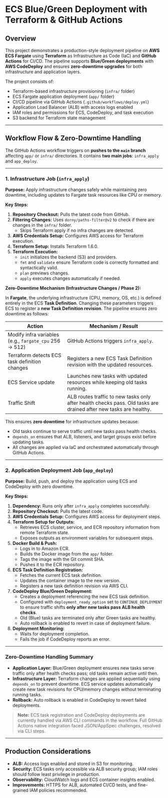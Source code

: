 # ECS Blue/Green Deployment with Terraform & GitHub Actions

## Overview

This project demonstrates a production-style deployment pipeline on **AWS ECS Fargate** using **Terraform** as Infrastructure as Code (IaC) and **GitHub Actions** for CI/CD. The pipeline supports **Blue/Green deployments** with **AWS CodeDeploy** and ensures **zero-downtime upgrades** for both infrastructure and application layers.

The project consists of:

- Terraform-based infrastructure provisioning (`infra/` folder)  
- ECS Fargate application deployment (`app/` folder)  
- CI/CD pipeline via GitHub Actions (`.github/workflows/deploy.yml`)  
- Application Load Balancer (ALB) with access logs enabled  
- IAM roles and permissions for ECS, CodeDeploy, and task execution  
- S3 backend for Terraform state management  

---

## Workflow Flow & Zero-Downtime Handling

The GitHub Actions workflow triggers on **pushes to the `main` branch** affecting `app/` or `infra/` directories. It contains **two main jobs**: `infra_apply` and `app_deploy`.

---

### 1. Infrastructure Job (`infra_apply`)

**Purpose:** Apply infrastructure changes safely while maintaining zero downtime, including updates to Fargate task resources like CPU or memory.

**Key Steps:**

1. **Repository Checkout:** Pulls the latest code from GitHub.  
2. **Filtering Changes:** Uses `dorny/paths-filter@v2` to check if there are changes in the `infra/` folder.  
   - Skips Terraform apply if no infra changes are detected.  
3. **AWS Credentials Setup:** Configures AWS access for Terraform execution.  
4. **Terraform Setup:** Installs Terraform 1.6.0.  
5. **Terraform Execution:**  
   - `init` initializes the backend (S3) and providers.  
   - `fmt` and `validate` ensure Terraform code is correctly formatted and syntactically valid.  
   - `plan` previews changes.  
   - `apply` executes changes automatically if needed.  

**Zero-Downtime Mechanism (Infrastructure Changes / Phase 2):**

In **Fargate**, the underlying infrastructure (CPU, memory, OS, etc.) is defined entirely in the ECS **Task Definition**. Changing these parameters triggers ECS to register a **new Task Definition revision**. The pipeline ensures zero downtime as follows:

| Action | Mechanism / Result |
|--------|------------------|
| Modify infra variables (e.g., `fargate_cpu` 256 → 512) | GitHub Actions triggers `infra_apply`. |
| Terraform detects ECS task definition changes | Registers a new ECS Task Definition revision with the updated resources. |
| ECS Service update | Launches new tasks with updated resources while keeping old tasks running. |
| Traffic Shift | ALB routes traffic to new tasks only after health checks pass. Old tasks are drained after new tasks are healthy. |

This ensures **zero downtime** for infrastructure updates because:

- Old tasks continue to serve traffic until new tasks pass health checks.  
- `depends_on` ensures that ALB, listeners, and target groups exist before updating tasks.  
- All changes are applied via IaC and orchestrated automatically through GitHub Actions.  

---

### 2. Application Deployment Job (`app_deploy`)

**Purpose:** Build, push, and deploy the application using ECS and CodeDeploy with zero downtime.

**Key Steps:**

1. **Dependency:** Runs only after `infra_apply` completes successfully.  
2. **Repository Checkout:** Pulls the latest code.  
3. **AWS Credentials Setup:** Configures AWS access for deployment steps.  
4. **Terraform Setup for Outputs:**  
   - Retrieves ECS cluster, service, and ECR repository information from remote Terraform state.  
   - Exposes outputs as environment variables for subsequent steps.  
5. **Docker Build & Push:**  
   - Logs in to Amazon ECR.  
   - Builds the Docker image from the `app/` folder.  
   - Tags the image with the Git commit SHA.  
   - Pushes it to the ECR repository.  
6. **ECS Task Definition Registration:**  
   - Fetches the current ECS task definition.  
   - Updates the container image to the new version.  
   - Registers a new task definition revision via AWS CLI.  
7. **CodeDeploy Blue/Green Deployment:**  
   - Creates a deployment referencing the new ECS task definition.  
   - Configured with `deployment_ready_option` set to `CONTINUE_DEPLOYMENT` to ensure traffic shifts **only after new tasks pass ALB health checks**.  
   - Old (Blue) tasks are terminated only after Green tasks are healthy.  
   - Auto rollback is enabled to revert in case of deployment failure.  
8. **Deployment Monitoring:**  
   - Waits for deployment completion.  
   - Fails the job if CodeDeploy reports an error.  

---

### Zero-Downtime Handling Summary

- **Application Layer:** Blue/Green deployment ensures new tasks serve traffic only after health checks pass; old tasks remain active until then.  
- **Infrastructure Layer:** Terraform changes are applied sequentially using `depends_on` to prevent downtime. ECS service updates automatically create new task revisions for CPU/memory changes without terminating running tasks.  
- **Rollback:** Auto rollback is enabled in CodeDeploy to revert failed deployments.  

> **Note:** ECS task registration and CodeDeploy deployments are currently handled via AWS CLI commands in the workflow. Full GitHub Actions native integration faced JSON/AppSpec challenges, resolved via CLI steps.

---

## Production Considerations

- **ALB:** Access logs enabled and stored in S3 for monitoring.  
- **Security:** ECS tasks only accessible via ALB security group; IAM roles should follow least privilege in production.  
- **Observability:** CloudWatch logs and ECS container insights enabled.  
- **Improvements:** HTTPS for ALB, automated CI/CD tests, and fine-grained IAM policies recommended.  
